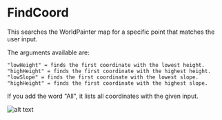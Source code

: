 # FindCoord
This searches the WorldPainter map for a specific point that matches the user input.

The arguments available are:
```
"lowHeight" = finds the first coordinate with the lowest height.
"highHeight" = finds the first coordinate with the highest height.
"lowSlope" = finds the first coordinate with the lowest slope.
"highHeight" = finds the first coordinate with the highest slope.
```
If you add the word "All", it lists all coordinates with the given input.

![alt text](http://i.imgur.com/dIkLcW3.png "Sample Image")

